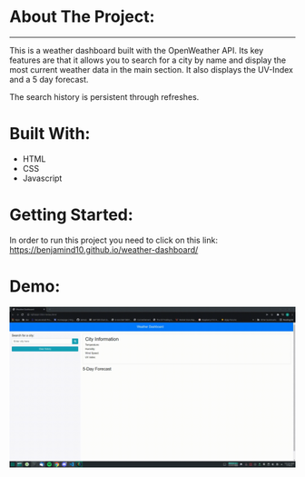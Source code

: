 # About The Project:

---

This is a weather dashboard built with the OpenWeather API. Its key features are that it allows you to search for a city by name and display the most current weather data in the main section. It also displays the UV-Index and a 5 day forecast.

The search history is persistent through refreshes.

# Built With:

- HTML
- CSS
- Javascript

# Getting Started:

In order to run this project you need to click on this link: https://benjamind10.github.io/weather-dashboard/

# Demo:

![demo](./assets/images/demo.gif)
